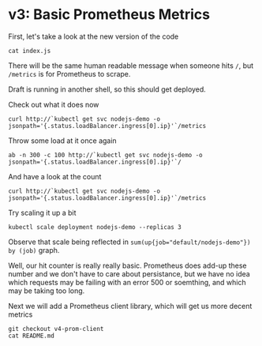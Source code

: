 # v3: Basic Prometheus Metrics

First, let's take a look at the new version of the code
```
cat index.js
```

There will be the same human readable message when someone hits `/`, but `/metrics` is for Prometheus to scrape.

Draft is running in another shell, so this should get deployed.

Check out what it does now
```
curl http://`kubectl get svc nodejs-demo -o jsonpath='{.status.loadBalancer.ingress[0].ip}'`/metrics
```

Throw some load at it once again
```
ab -n 300 -c 100 http://`kubectl get svc nodejs-demo -o jsonpath='{.status.loadBalancer.ingress[0].ip}'`/
```

And have a look at the count
```
curl http://`kubectl get svc nodejs-demo -o jsonpath='{.status.loadBalancer.ingress[0].ip}'`/metrics
```

Try scaling it up a bit
```
kubectl scale deployment nodejs-demo --replicas 3
```

Observe that scale being reflected in `sum(up{job="default/nodejs-demo"}) by (job)` graph.

Well, our hit counter is really really basic. Prometheus does add-up these number and we don't have to
care about persistance, but we have no idea which requests may be failing with an error 500 or soemthing,
and which may be taking too long.

Next we will add a Prometheus client library, which will get us more decent metrics
```
git checkout v4-prom-client
cat README.md
```
